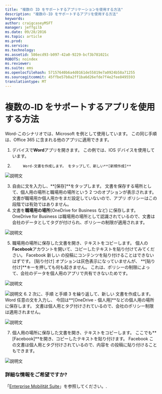 ```yaml
---
title: "複数の ID をサポートするアプリケーションを使用する方法"
description: "複数の-ID をサポートするアプリを使用する方法"
keywords: 
author: craigcaseyMSFT
manager: jeffgilb
ms.date: 09/28/2016
ms.topic: article
ms.prod: 
ms.service: 
ms.technology: 
ms.assetid: 586ecd93-b097-42a0-9229-bcf3b781021c
ROBOTS: noindex
ms.reviewer: 
ms.suite: ems
ms.openlocfilehash: 57157640b6a4d0161de55819e7a0924b58a71255
ms.sourcegitcommit: 45ffbe57b8a2ff1ba6d26efde7f4e2fee8495593
translationtype: MT
---
```

# <a name="-id-"></a>複数の-ID をサポートするアプリを使用する方法

Word-このシナリオでは、Microsoft を例として使用しています。 この同じ手順は、Office 365 に含まれる他のアプリに適用できます。
1.  デバイスで**Word**アプリを開きます。 この例では、IOS デバイスを使用しています。
2.  
            Word-文書を作成します。 をタップして、新しい**[新規作成]**

  ![説明文](./media/ft-multiID-1-createDoc.png)

3.  自由に文を入力し、**[保存]**をタップします。 文書を保存する場所として、個人用の場所と職場用の場所という 2 つのオプションが表示されます。 文書が職場用か個人用かをまだ設定していないので、アプリ ポリシーはこの段階では有効ではありません。
4.  文書を**職場用の場所**(OneDrive for Business など) に保存します。 OneDrive for Business は職場用の場所として認識されているので、文書は会社のデータとしてタグが付けられ、ポリシーの制限が適用されます。

  ![説明文](./media/ft-multiID-2-saveDoc.png)

5.  職場用の場所に保存した文書を開き、テキストをコピーします。 個人の**Facebook**アカウントを開いて、コピーしたテキストを貼り付けてみてください。 Facebook 新しい の投稿にコンテンツを貼り付けることはできないはずです。 [貼り付け] オプションは灰色表示になっていませんが、 **[貼り付け]**キーを押しても何も起きません。 これは、ポリシーの制限によって、会社のデータを個人用のアプリで共有できないためです。

  ![説明文](./media/ft-multiID-3-copyText.png)

  ![説明文](./media/ft-multiID-4-pasteInFB.png)
6.  2 次に、手順 と手順 3 を繰り返して、新しい 文書を作成します。 Word 任意の文を入力し、 今回は**[OneDrive - 個人用]**などの個人用の場所に保存します。 文書は個人用とタグ付けされているので、会社のポリシー制限は適用されません。

  ![説明文](./media/ft-multiID-5-createDoc.png)

7.  個人用の場所に保存した文書を開き、テキストをコピーします。 ここでも**[Facebook]**を開き、コピーしたテキストを貼り付けます。 Facebook この文書は個人用とタグ付けされているので、内容を の投稿に貼り付けることもできます。

  ![説明文](./media/ft-multiID-6-copyText.png)

### <a name=""></a>詳細な情報をご希望ですか?
「[Enterprise Mobilität Suite](https://www.microsoft.com/en-us/server-cloud/enterprise-mobility/overview.aspx)」を参照してください。.
